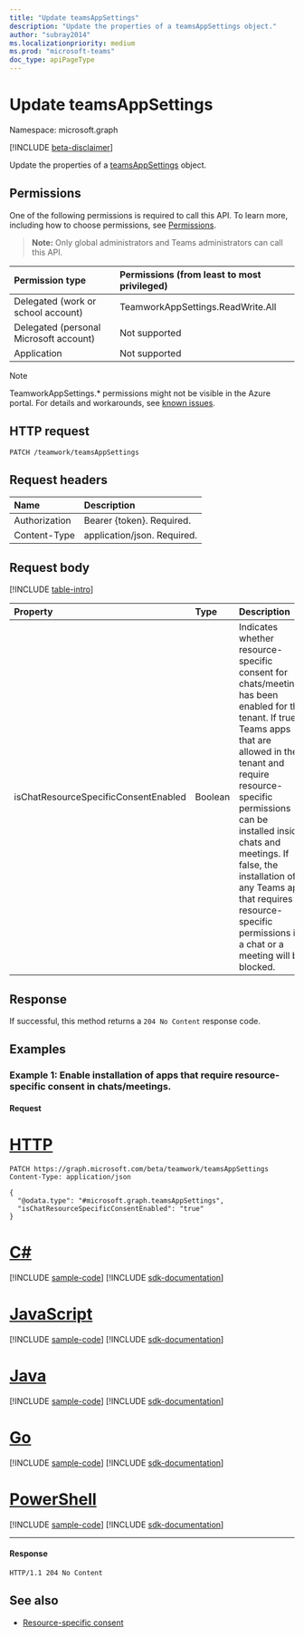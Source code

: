 ```yaml
---
title: "Update teamsAppSettings"
description: "Update the properties of a teamsAppSettings object."
author: "subray2014"
ms.localizationpriority: medium
ms.prod: "microsoft-teams"
doc_type: apiPageType
---
```


# Update teamsAppSettings
Namespace: microsoft.graph

[!INCLUDE [beta-disclaimer](../../includes/beta-disclaimer.md)]

Update the properties of a [teamsAppSettings](../resources/teamsappsettings.md) object.

## Permissions
One of the following permissions is required to call this API. To learn more, including how to choose permissions, see [Permissions](/graph/permissions-reference).

>**Note:** Only global administrators and Teams administrators can call this API.

|Permission type|Permissions (from least to most privileged)|
|:---|:---|
|Delegated (work or school account)|TeamworkAppSettings.ReadWrite.All|
|Delegated (personal Microsoft account)|Not supported|
|Application|Not supported|

> [!NOTE]
> TeamworkAppSettings.* permissions might not be visible in the Azure portal. For details and workarounds, see [known issues](/graph/known-issues#teamworkappsettings-permissions-are-not-visible-in-the-azure-portal).

## HTTP request

<!-- {
  "blockType": "ignored"
}
-->
``` http
PATCH /teamwork/teamsAppSettings
```

## Request headers
|Name|Description|
|:---|:---|
|Authorization|Bearer {token}. Required.|
|Content-Type|application/json. Required.|

## Request body
[!INCLUDE [table-intro](../../includes/update-property-table-intro.md)]


|Property|Type|Description|
|:---|:---|:---|
|isChatResourceSpecificConsentEnabled|Boolean|Indicates whether resource-specific consent for chats/meetings has been enabled for the tenant. If true, Teams apps that are allowed in the tenant and require resource-specific permissions can be installed inside chats and meetings. If false, the installation of any Teams app that requires resource-specific permissions in a chat or a meeting will be blocked.|



## Response

If successful, this method returns a `204 No Content` response code.

## Examples

### Example 1: Enable installation of apps that require resource-specific consent in chats/meetings.

#### Request


# [HTTP](#tab/http)
<!-- {
  "blockType": "request",
  "name": "update_teamsappsettings"
}
-->
``` http
PATCH https://graph.microsoft.com/beta/teamwork/teamsAppSettings
Content-Type: application/json

{
  "@odata.type": "#microsoft.graph.teamsAppSettings",
  "isChatResourceSpecificConsentEnabled": "true"
}
```

# [C#](#tab/csharp)
[!INCLUDE [sample-code](../includes/snippets/csharp/update-teamsappsettings-csharp-snippets.md)]
[!INCLUDE [sdk-documentation](../includes/snippets/snippets-sdk-documentation-link.md)]

# [JavaScript](#tab/javascript)
[!INCLUDE [sample-code](../includes/snippets/javascript/update-teamsappsettings-javascript-snippets.md)]
[!INCLUDE [sdk-documentation](../includes/snippets/snippets-sdk-documentation-link.md)]

# [Java](#tab/java)
[!INCLUDE [sample-code](../includes/snippets/java/update-teamsappsettings-java-snippets.md)]
[!INCLUDE [sdk-documentation](../includes/snippets/snippets-sdk-documentation-link.md)]

# [Go](#tab/go)
[!INCLUDE [sample-code](../includes/snippets/go/update-teamsappsettings-go-snippets.md)]
[!INCLUDE [sdk-documentation](../includes/snippets/snippets-sdk-documentation-link.md)]

# [PowerShell](#tab/powershell)
[!INCLUDE [sample-code](../includes/snippets/powershell/update-teamsappsettings-powershell-snippets.md)]
[!INCLUDE [sdk-documentation](../includes/snippets/snippets-sdk-documentation-link.md)]

---


#### Response

<!-- {
  "blockType": "response"
} -->

```http
HTTP/1.1 204 No Content
```

## See also

- [Resource-specific consent](/microsoftteams/platform/graph-api/rsc/resource-specific-consent)
